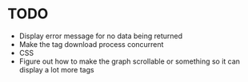 # TODO
- Display error message for no data being returned
- Make the tag download process concurrent
- CSS
- Figure out how to make the graph scrollable or something so it can display a lot more tags
